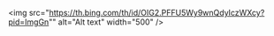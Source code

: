 <img src="https://th.bing.com/th/id/OIG2.PFFU5Wy9wnQdyIczWXcy?pid=ImgGn"" alt="Alt text" width="500" />


